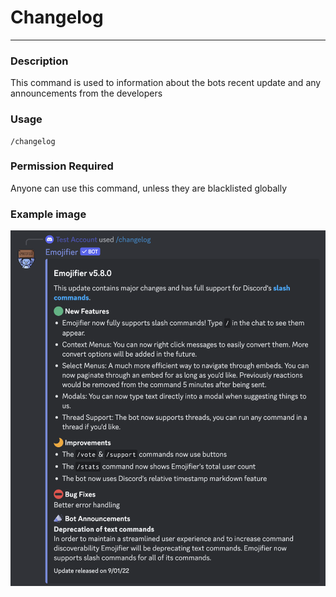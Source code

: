 # Changelog
---
### Description
This command is used to information about the bots recent update and any announcements from the developers
### Usage
```
/changelog 
```
### Permission Required
Anyone can use this command, unless they are blacklisted globally

### Example image
![changelog example](../images/changelog.png)
